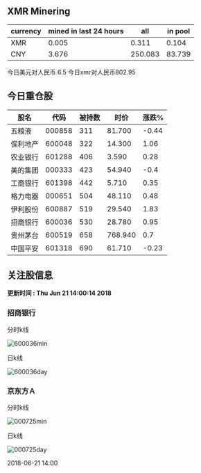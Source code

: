 ## XMR Minering

|currency|mined in last 24 hours|all|in pool|
|---|---|---|---|
|XMR|0.005|0.311|0.104|
|CNY|3.676|250.083|83.739|

今日美元对人民币 6.5	今日xmr对人民币802.95


## 今日重仓股 

|股名|代码|被持数|时价|涨跌%|
|---|---|---|---|---|
|五粮液|000858|311|81.700|-0.44|
|保利地产|600048|322|14.300|1.06|
|农业银行|601288|406|3.590|0.28|
|美的集团|000333|423|54.940|-0.4|
|工商银行|601398|442|5.710|0.35|
|格力电器|000651|504|48.110|0.48|
|伊利股份|600887|519|29.540|1.83|
|招商银行|600036|530|28.780|0.95|
|贵州茅台|600519|658|768.940|0.7|
|中国平安|601318|690|61.710|-0.23|

## 关注股信息
**更新时间 : Thu Jun 21 14:00:14 2018**
### 招商银行 
分时k线

![600036min](http://image.sinajs.cn/newchart/min/n/sh600036.gif)

日k线

![600036day](http://image.sinajs.cn/newchart/daily/n/sh600036.gif)

### 京东方Ａ 
分时k线

![000725min](http://image.sinajs.cn/newchart/min/n/sz000725.gif)

日k线

![000725day](http://image.sinajs.cn/newchart/daily/n/sz000725.gif)

2018-06-21 14:00